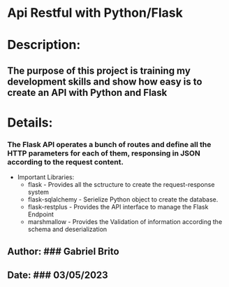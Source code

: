 # Api Restful with Python/Flask


# Description:
## The purpose of this project is training my development skills and show how easy is to create an API with Python and Flask


# Details:
### The Flask API operates a bunch of routes and define all the HTTP parameters for each of them, responsing in JSON according to the request content.

* Important Libraries:
    + flask - Provides all the sctructure to create the request-response system
    + flask-sqlalchemy - Serielize Python object to create the database.
    + flask-restplus - Provides the API interface to manage the Flask Endpoint
    + marshmallow - Provides the Validation of information according the schema and deserialization




## Author: ### Gabriel Brito 
## Date: ### 03/05/2023